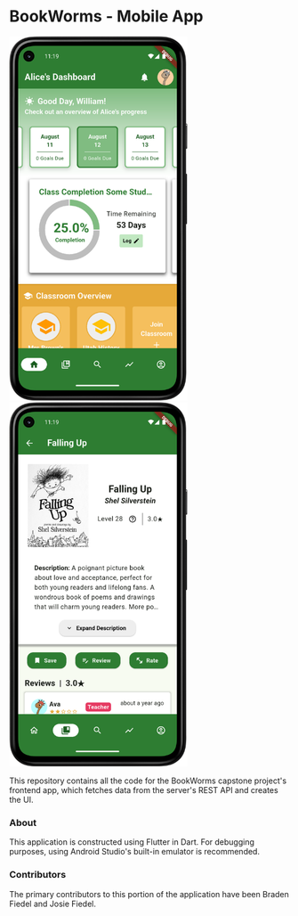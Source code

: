 # BookWorms - Mobile App

<div>
  <img src="https://github.com/coldrifting/BookWorms-App/blob/main/screenshots/Parent-Overview.png?raw=true" width="320">
  <img src="https://github.com/coldrifting/BookWorms-App/blob/main/screenshots/BookDetails.png?raw=true" width="320">
</div>

This repository contains all the code for the BookWorms capstone project's frontend app, which fetches data from the server's REST API and creates the UI.

### About

This application is constructed using Flutter in Dart. For debugging purposes, using Android Studio's built-in emulator is recommended. 

### Contributors

The primary contributors to this portion of the application have been Braden Fiedel and Josie Fiedel.
